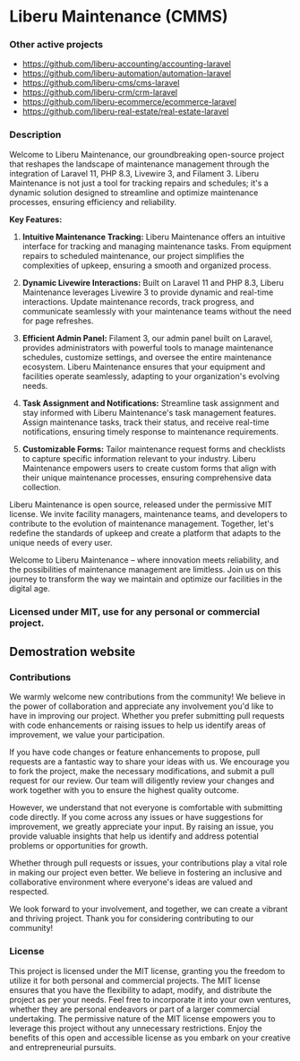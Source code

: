 # Liberu Maintenance (CMMS)

### Other active projects
* https://github.com/liberu-accounting/accounting-laravel
* https://github.com/liberu-automation/automation-laravel
* https://github.com/liberu-cms/cms-laravel
* https://github.com/liberu-crm/crm-laravel
* https://github.com/liberu-ecommerce/ecommerce-laravel
* https://github.com/liberu-real-estate/real-estate-laravel


### Description
Welcome to Liberu Maintenance, our groundbreaking open-source project that reshapes the landscape of maintenance management through the integration of Laravel 11, PHP 8.3, Livewire 3, and Filament 3. Liberu Maintenance is not just a tool for tracking repairs and schedules; it's a dynamic solution designed to streamline and optimize maintenance processes, ensuring efficiency and reliability.

**Key Features:**

1. **Intuitive Maintenance Tracking:** Liberu Maintenance offers an intuitive interface for tracking and managing maintenance tasks. From equipment repairs to scheduled maintenance, our project simplifies the complexities of upkeep, ensuring a smooth and organized process.

2. **Dynamic Livewire Interactions:** Built on Laravel 11 and PHP 8.3, Liberu Maintenance leverages Livewire 3 to provide dynamic and real-time interactions. Update maintenance records, track progress, and communicate seamlessly with your maintenance teams without the need for page refreshes.

3. **Efficient Admin Panel:** Filament 3, our admin panel built on Laravel, provides administrators with powerful tools to manage maintenance schedules, customize settings, and oversee the entire maintenance ecosystem. Liberu Maintenance ensures that your equipment and facilities operate seamlessly, adapting to your organization's evolving needs.

4. **Task Assignment and Notifications:** Streamline task assignment and stay informed with Liberu Maintenance's task management features. Assign maintenance tasks, track their status, and receive real-time notifications, ensuring timely response to maintenance requirements.

5. **Customizable Forms:** Tailor maintenance request forms and checklists to capture specific information relevant to your industry. Liberu Maintenance empowers users to create custom forms that align with their unique maintenance processes, ensuring comprehensive data collection.

Liberu Maintenance is open source, released under the permissive MIT license. We invite facility managers, maintenance teams, and developers to contribute to the evolution of maintenance management. Together, let's redefine the standards of upkeep and create a platform that adapts to the unique needs of every user.

Welcome to Liberu Maintenance – where innovation meets reliability, and the possibilities of maintenance management are limitless. Join us on this journey to transform the way we maintain and optimize our facilities in the digital age.

### Licensed under MIT, use for any personal or commercial project.

## Demostration website
<!--/h-->

### Contributions

We warmly welcome new contributions from the community! We believe in the power of collaboration and appreciate any involvement you'd like to have in improving our project. Whether you prefer submitting pull requests with code enhancements or raising issues to help us identify areas of improvement, we value your participation.

If you have code changes or feature enhancements to propose, pull requests are a fantastic way to share your ideas with us. We encourage you to fork the project, make the necessary modifications, and submit a pull request for our review. Our team will diligently review your changes and work together with you to ensure the highest quality outcome.

However, we understand that not everyone is comfortable with submitting code directly. If you come across any issues or have suggestions for improvement, we greatly appreciate your input. By raising an issue, you provide valuable insights that help us identify and address potential problems or opportunities for growth.

Whether through pull requests or issues, your contributions play a vital role in making our project even better. We believe in fostering an inclusive and collaborative environment where everyone's ideas are valued and respected.

We look forward to your involvement, and together, we can create a vibrant and thriving project. Thank you for considering contributing to our community!
<!--/h-->

### License

This project is licensed under the MIT license, granting you the freedom to utilize it for both personal and commercial projects. The MIT license ensures that you have the flexibility to adapt, modify, and distribute the project as per your needs. Feel free to incorporate it into your own ventures, whether they are personal endeavors or part of a larger commercial undertaking. The permissive nature of the MIT license empowers you to leverage this project without any unnecessary restrictions. Enjoy the benefits of this open and accessible license as you embark on your creative and entrepreneurial pursuits.
<!--/h-->
